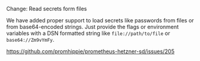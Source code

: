 Change: Read secrets form files

We have added proper support to load secrets like passwords from files or from
base64-encoded strings. Just provide the flags or environment variables with a
DSN formatted string like `file://path/to/file` or `base64://Zm9vYmFy`.

https://github.com/promhippie/prometheus-hetzner-sd/issues/205
